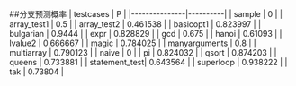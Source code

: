 ##分支预测概率
| testcases     | P       |
|---------------|----------|
| sample        | 0        |
| array_test1   | 0.5      |
| array_test2   | 0.461538 |
| basicopt1     | 0.823997 |
| bulgarian     | 0.9444   |
| expr          | 0.828829 |
| gcd           | 0.675    |
| hanoi         | 0.61093  |
| lvalue2       | 0.666667 |
| magic         | 0.784025 |
| manyarguments | 0.8      |
| multiarray    | 0.790123 |
| naive         | 0        |
| pi            | 0.824032 |
| qsort         | 0.874203 |
| queens        | 0.733881 |
| statement_test| 0.643564 |
| superloop     | 0.938222 |
| tak           | 0.73804  |

